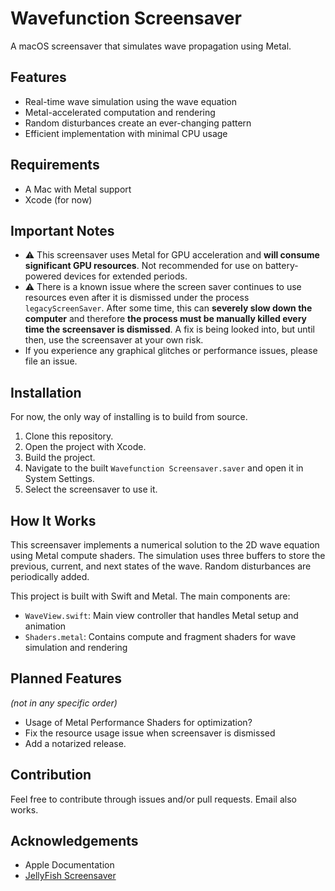 # Wavefunction Screensaver

A macOS screensaver that simulates wave propagation using Metal.

## Features

- Real-time wave simulation using the wave equation
- Metal-accelerated computation and rendering
- Random disturbances create an ever-changing pattern
- Efficient implementation with minimal CPU usage

## Requirements

- A Mac with Metal support
- Xcode (for now)

## Important Notes

- ⚠️ This screensaver uses Metal for GPU acceleration and **will consume significant GPU resources**. Not recommended for use on battery-powered devices for extended periods.
- ⚠️ There is a known issue where the screen saver continues to use resources even after it is dismissed under the process `legacyScreenSaver`. After some time, this can **severely slow down the computer** and therefore **the process must be manually killed every time the screensaver is dismissed**. A fix is being looked into, but until then, use the screensaver at your own risk.
- If you experience any graphical glitches or performance issues, please file an issue.

## Installation

For now, the only way of installing is to build from source.

1. Clone this repository.
2. Open the project with Xcode.
3. Build the project.
4. Navigate to the built `Wavefunction Screensaver.saver` and open it in System Settings.
5. Select the screensaver to use it.

## How It Works

This screensaver implements a numerical solution to the 2D wave equation using Metal compute shaders. The simulation uses three buffers to store the previous, current, and next states of the wave. Random disturbances are periodically added.

This project is built with Swift and Metal. The main components are:

- `WaveView.swift`: Main view controller that handles Metal setup and animation
- `Shaders.metal`: Contains compute and fragment shaders for wave simulation and rendering

## Planned Features

*(not in any specific order)*

- Usage of Metal Performance Shaders for optimization?
- Fix the resource usage issue when screensaver is dismissed
- Add a notarized release.

## Contribution

Feel free to contribute through issues and/or pull requests. Email also works.

## Acknowledgements

- Apple Documentation
- [JellyFish Screensaver](https://github.com/Eskils/JellyfishSaver.git)
